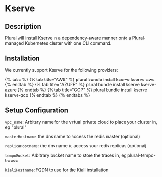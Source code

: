 
# Kserve

## Description
Plural will install Kserve in a dependency-aware manner onto a Plural-managed Kubernetes cluster with one CLI command.

## Installation
We currently support Kserve for the following providers:

{% tabs %}
{% tab title="AWS" %} plural bundle install kserve kserve-aws {% endtab %} {% tab title="AZURE" %} plural bundle install kserve kserve-azure {% endtab %} {% tab title="GCP" %} plural bundle install kserve kserve-gcp {% endtab %}
{% endtabs %}

## Setup Configuration
`vpc_name`: Arbitary name for the virtual private cloud to place your cluster in, eg "plural"





`masterHostname`: the dns name to access the redis master (optional)

`replicaHostname`: the dns name to access your redis replicas (optional)

`tempoBucket`: Arbitrary bucket name to store the traces in, eg plural-tempo-traces

`kialiHostname`: FQDN to use for the Kiali installation




    
